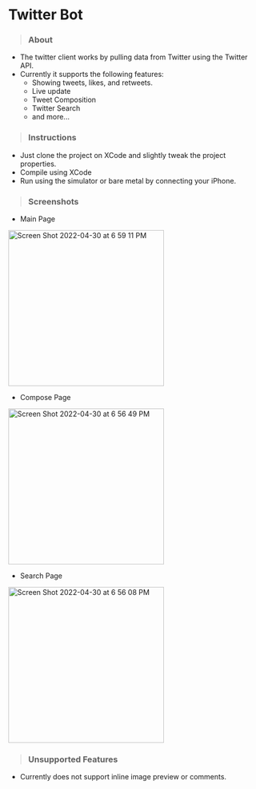 # Twitter Bot

> ### About

- The twitter client works by pulling data from Twitter using the Twitter API.
- Currently it supports the following features:
  - Showing tweets, likes, and retweets.
  - Live update
  - Tweet Composition
  - Twitter Search
  - and more...

> ### Instructions

- Just clone the project on XCode and slightly tweak the project properties.
- Compile using XCode
- Run using the simulator or bare metal by connecting your iPhone.

> ### Screenshots

- Main Page
<img width="311" alt="Screen Shot 2022-04-30 at 6 59 11 PM" src="https://user-images.githubusercontent.com/78666414/166128986-8f28523c-c56a-4b71-8d50-a4aa0532f934.png">

- Compose Page
<img width="311" alt="Screen Shot 2022-04-30 at 6 56 49 PM" src="https://user-images.githubusercontent.com/78666414/166128984-589b33b3-61a8-421e-8a33-d35698a4cc40.png">

- Search Page
<img width="311" alt="Screen Shot 2022-04-30 at 6 56 08 PM" src="https://user-images.githubusercontent.com/78666414/166128988-f6717b6a-c9cd-45b9-9e2a-e354ed9608da.png">

> ### Unsupported Features

- Currently does not support inline image preview or comments.

